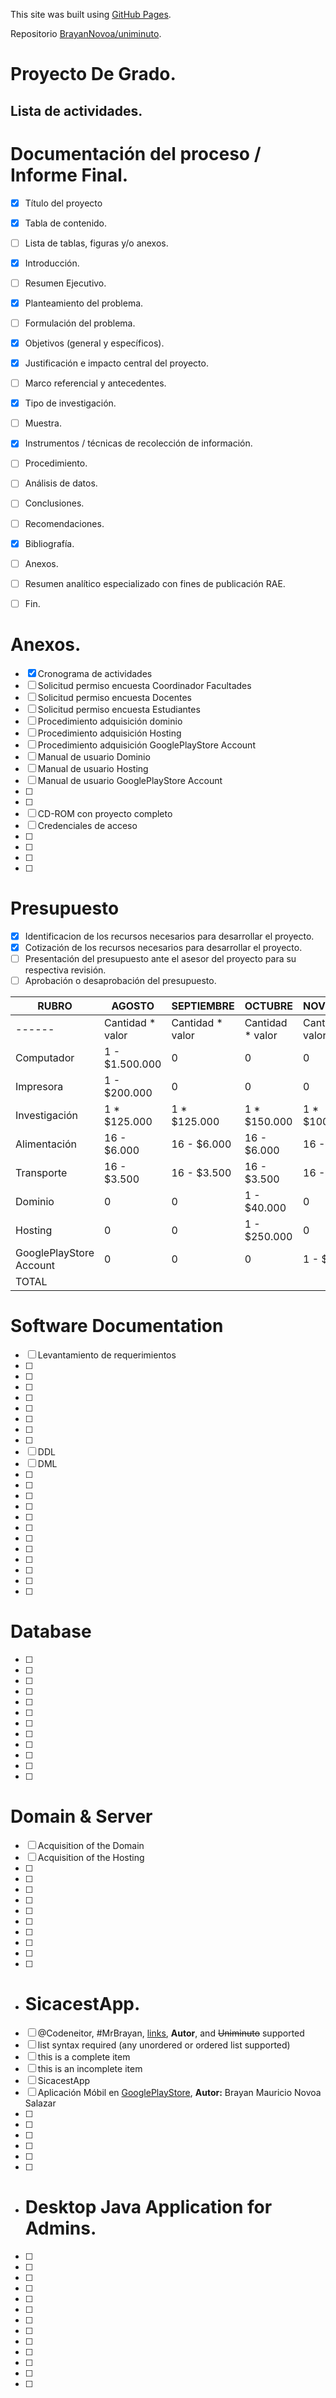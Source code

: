 This site was built using [GitHub Pages](https://pages.github.com/).

Repositorio [BrayanNovoa/uniminuto](https://github.com/BrayanNovoa/uniminuto).
# Proyecto De Grado.
## Lista de actividades.


# Documentación del proceso / Informe Final.
- [x] Título del proyecto
- [x] Tabla de contenido.
- [ ] Lista de tablas, figuras y/o anexos.
- [x] Introducción.
- [ ] Resumen Ejecutivo.
- [x] Planteamiento del problema.
- [ ] Formulación del problema.
- [x] Objetivos (general y específicos).
- [x] Justificación e impacto central del proyecto.
- [ ] Marco referencial y antecedentes.
- [x] Tipo de investigación.
- [ ] Muestra.
- [x] Instrumentos / técnicas de recolección de información.
- [ ] Procedimiento.
- [ ] Análisis de datos.
- [ ] Conclusiones.
- [ ] Recomendaciones.
- [x] Bibliografía.
- [ ] Anexos.
- [ ] Resumen analítico especializado con fines de publicación RAE.
- [ ] Fin.


# Anexos.
- [x] Cronograma de actividades
- [ ] Solicitud permiso encuesta Coordinador Facultades
- [ ] Solicitud permiso encuesta Docentes
- [ ] Solicitud permiso encuesta Estudiantes
- [ ] Procedimiento adquisición dominio
- [ ] Procedimiento adquisición Hosting
- [ ] Procedimiento adquisición GooglePlayStore Account
- [ ] Manual de usuario Dominio
- [ ] Manual de usuario Hosting
- [ ] Manual de usuario GooglePlayStore Account
- [ ] 
- [ ] 
- [ ] CD-ROM con proyecto completo
- [ ] Credenciales de acceso
- [ ] 
- [ ] 
- [ ] 
- [ ] 


# Presupuesto
- [x] Identificacion de los recursos necesarios para desarrollar el proyecto.
- [x] Cotización de los recursos necesarios para desarrollar el proyecto.
- [ ] Presentación del presupuesto ante el asesor del proyecto para su respectiva revisión.
- [ ] Aprobación o desaprobación del presupuesto.

RUBRO | AGOSTO | SEPTIEMBRE | OCTUBRE | NOVIEMBRE
------ | ------------ | ------ | ------ |------
------ | Cantidad * valor | Cantidad * valor | Cantidad * valor | Cantidad * valor
Computador | 1 - $1.500.000 | 0 | 0 | 0
Impresora | 1 - $200.000 | 0 | 0 | 0
Investigación | 1 * $125.000 | 1 * $125.000 | 1 * $150.000 | 1 * $100.000
Alimentación | 16 - $6.000 | 16 - $6.000 | 16 - $6.000 | 16 - $6.000
Transporte | 16 - $3.500 | 16 - $3.500 | 16 - $3.500 | 16 - $3.500
Dominio | 0 | 0 | 1 - $40.000 | 0
Hosting | 0 | 0 | 1 - $250.000 | 0
GooglePlayStore Account | 0 | 0 | 0 | 1 - $80.000
TOTAL |  |  |  |



#  Software Documentation
- [ ] Levantamiento de requerimientos
- [ ] 
- [ ] 
- [ ] 
- [ ] 
- [ ] 
- [ ] 
- [ ] 
- [ ] 
- [ ] DDL
- [ ] DML
- [ ] 
- [ ] 
- [ ] 
- [ ] 
- [ ] 
- [ ] 
- [ ] 
- [ ] 
- [ ] 
- [ ] 
- [ ] 
- [ ] 



# Database
- [ ] 
- [ ] 
- [ ] 
- [ ] 
- [ ] 
- [ ] 
- [ ] 
- [ ] 
- [ ] 
- [ ] 
- [ ] 
- [ ] 

# Domain & Server
- [ ] Acquisition of the Domain
- [ ] Acquisition of the Hosting
- [ ] 
- [ ] 
- [ ] 
- [ ] 
- [ ] 
- [ ] 
- [ ] 
- [ ] 
- [ ] 
- [ ] 



- # SicacestApp.
- [ ] @Codeneitor, #MrBrayan, [links](), **Autor**, and <del>Uniminuto</del> supported
- [ ] list syntax required (any unordered or ordered list supported)
- [ ] this is a complete item
- [ ] this is an incomplete item
- [ ] SicacestApp
- [ ] Aplicación Móbil en [GooglePlayStore](https://googleplay), **Autor:** Brayan Mauricio Novoa Salazar
- [ ] 
- [ ] 
- [ ] 
- [ ] 
- [ ] 
- [ ] 



- # Desktop Java Application for Admins.
- [ ] 
- [ ] 
- [ ] 
- [ ] 
- [ ] 
- [ ] 
- [ ] 
- [ ] 
- [ ] 
- [ ] 
- [ ] 
- [ ] 
- [ ] 

